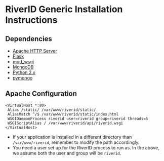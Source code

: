 # RiverID Generic Installation Instructions

## Dependencies

* [Apache HTTP Server](http://httpd.apache.org/)
* [Flask](http://flask.pocoo.org/)
* [mod_wsgi](http://code.google.com/p/modwsgi/)
* [MongoDB](http://www.mongodb.org/)
* [Python 2.x](http://python.org/)
* [pymongo](http://pypi.python.org/pypi/pymongo/)

## Apache Configuration

    <VirtualHost *:80>
     Alias /static/ /var/www/riverid/static/
     AliasMatch ^/$ /var/www/riverid/static/index.html
     WSGIDaemonProcess riverid user=riverid group=riverid threads=5
     WSGIScriptAlias / /var/www/riverid/api/riverid.wsgi
    </VirtualHost>

* If your application is installed in a different directory than `/var/www/riverid`, remember to modify the path accordingly.
* You need a user set up for the RiverID process to run as. In the above, we assume both the user and group will be `riverid`.
